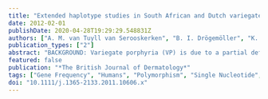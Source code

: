 ```yaml
---
title: "Extended haplotype studies in South African and Dutch variegate porphyria families carrying the recurrent p.R59W mutation confirm a common ancestry"
date: 2012-02-01
publishDate: 2020-04-28T19:29:29.548831Z
authors: ["A. M. van Tuyll van Serooskerken", "B. I. Drögemöller", "K. Te Velde", "R. S. Bladergroen", "P. M. Steijlen", "P. Poblete-Gutiérrez", "M. van Geel", "C. J. van Heerden", "L. Warnich", "J. Frank"]
publication_types: ["2"]
abstract: "BACKGROUND: Variegate porphyria (VP) is due to a partial deficiency of protoporphyrinogen oxidase (PPOX), the seventh enzyme in the haem biosynthetic pathway. Clinically, VP is characterized by photosensitivity and acute neurovisceral attacks that can manifest separately or together in affected individuals. The disease is inherited in an autosomal dominant fashion with incomplete penetrance and PPOX gene mutations associated with VP are usually unique to patients and their families. In South Africa, however, VP is highly prevalent as the result of a founder mutation, designated p.R59W. Previous genealogical and haplotype studies showed a link between South African and Dutch carriers of p.R59W and it was suggested that this mutation was introduced to South Africa by Dutch settlers at the end of the 17th century. OBJECTIVES: To perform extended haplotype analysis in six South African and Dutch VP families with the p.R59W mutation. METHODS: Haplotyping of 13 microsatellite markers flanking the PPOX gene on chromosome 1q22-23 and five informative single nucleotide polymorphisms within and around the gene. RESULTS: A core haplotype cosegregated in all families studied. CONCLUSIONS: Our data deliver further confirmation that the South African and Dutch VP families carrying mutation p.R59W shared a common ancestor."
featured: false
publication: "*The British Journal of Dermatology*"
tags: ["Gene Frequency", "Humans", "Polymorphism", "Single Nucleotide", "South Africa", "Haplotypes", "Pedigree", "Mutation", "Heterozygote", "Microsatellite Repeats", "Chromosomes", "Human", "Pair 1", "Flavoproteins", "Mitochondrial Proteins", "Netherlands", "Porphyria", "Variegate", "Protoporphyrinogen Oxidase"]
doi: "10.1111/j.1365-2133.2011.10606.x"
---
```


